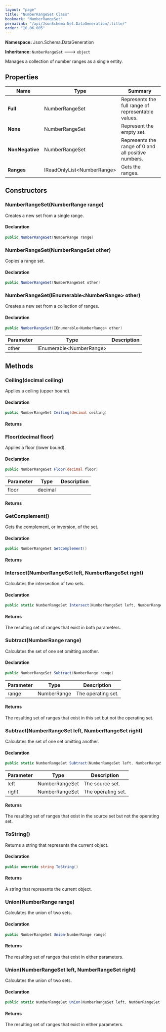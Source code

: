 ```yaml
---
layout: "page"
title: "NumberRangeSet Class"
bookmark: "NumberRangeSet"
permalink: "/api/JsonSchema.Net.DataGeneration/:title/"
order: "10.06.005"
---
```

**Namespace:** Json.Schema.DataGeneration

**Inheritance:**
`NumberRangeSet`
 🡒 
`object`

Manages a collection of number ranges as a single entity.

## Properties

| Name | Type | Summary |
|---|---|---|
| **Full** | NumberRangeSet | Represents the full range of representable values. |
| **None** | NumberRangeSet | Represent the empty set. |
| **NonNegative** | NumberRangeSet | Represents the range of 0 and all positive numbers. |
| **Ranges** | IReadOnlyList\<NumberRange\> | Gets the ranges. |

## Constructors

### NumberRangeSet(NumberRange range)

Creates a new set from a single range.

#### Declaration

```c#
public NumberRangeSet(NumberRange range)
```


### NumberRangeSet(NumberRangeSet other)

Copies a range set.

#### Declaration

```c#
public NumberRangeSet(NumberRangeSet other)
```


### NumberRangeSet(IEnumerable\<NumberRange\> other)

Creates a new set from a collection of ranges.

#### Declaration

```c#
public NumberRangeSet(IEnumerable<NumberRange> other)
```

| Parameter | Type | Description |
|---|---|---|
| other | IEnumerable\<NumberRange\> |  |


## Methods

### Ceiling(decimal ceiling)

Applies a ceiling (upper bound).

#### Declaration

```c#
public NumberRangeSet Ceiling(decimal ceiling)
```


#### Returns



### Floor(decimal floor)

Applies a floor (lower bound).

#### Declaration

```c#
public NumberRangeSet Floor(decimal floor)
```

| Parameter | Type | Description |
|---|---|---|
| floor | decimal |  |


#### Returns



### GetComplement()

Gets the complement, or inversion, of the set.

#### Declaration

```c#
public NumberRangeSet GetComplement()
```


#### Returns



### Intersect(NumberRangeSet left, NumberRangeSet right)

Calculates the intersection of two sets.

#### Declaration

```c#
public static NumberRangeSet Intersect(NumberRangeSet left, NumberRangeSet right)
```


#### Returns

The resulting set of ranges that exist in both parameters.

### Subtract(NumberRange range)

Calculates the set of one set omitting another.

#### Declaration

```c#
public NumberRangeSet Subtract(NumberRange range)
```

| Parameter | Type | Description |
|---|---|---|
| range | NumberRange | The operating set. |


#### Returns

The resulting set of ranges that exist in this set but not the operating set.

### Subtract(NumberRangeSet left, NumberRangeSet right)

Calculates the set of one set omitting another.

#### Declaration

```c#
public static NumberRangeSet Subtract(NumberRangeSet left, NumberRangeSet right)
```

| Parameter | Type | Description |
|---|---|---|
| left | NumberRangeSet | The source set. |
| right | NumberRangeSet | The operating set. |


#### Returns

The resulting set of ranges that exist in the source set but not the operating set.

### ToString()

Returns a string that represents the current object.

#### Declaration

```c#
public override string ToString()
```


#### Returns

A string that represents the current object.

### Union(NumberRange range)

Calculates the union of two sets.

#### Declaration

```c#
public NumberRangeSet Union(NumberRange range)
```


#### Returns

The resulting set of ranges that exist in either parameters.

### Union(NumberRangeSet left, NumberRangeSet right)

Calculates the union of two sets.

#### Declaration

```c#
public static NumberRangeSet Union(NumberRangeSet left, NumberRangeSet right)
```


#### Returns

The resulting set of ranges that exist in either parameters.

